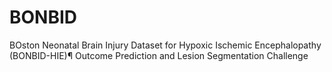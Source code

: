 # BONBID
BOston Neonatal Brain Injury Dataset for Hypoxic Ischemic Encephalopathy (BONBID-HIE)¶ Outcome Prediction and Lesion Segmentation Challenge
